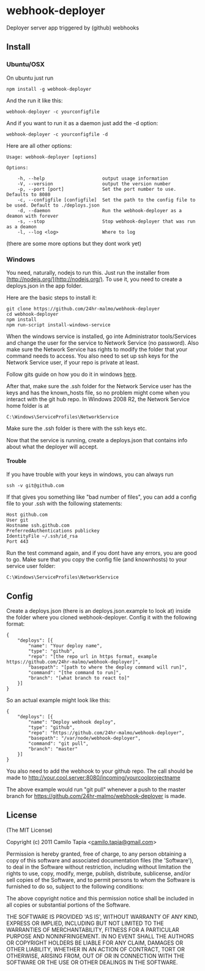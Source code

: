 webhook-deployer
================

Deployer server app triggered by (github) webhooks

## Install
    
### Ubuntu/OSX

On ubuntu just run

    npm install -g webhook-deployer

And the run it like this:

    webhook-deployer -c yourconfigfile

And if you want to run it as a daemon just add the -d option:

    webhook-deployer -c yourconfigfile -d
    
Here are all other options:

    Usage: webhook-deployer [options]

    Options:

        -h, --help                     output usage information
        -V, --version                  output the version number
        -p, --port [port]              Set the port number to use. Defaults to 8080
        -c, --configfile [configfile]  Set the path to the config file to be used. Default to ./deploys.json
        -d, --daemon                   Run the webhook-deployer as a deamon with forever
        -s, --stop                     Stop webhook-deployer that was run as a deamon
        -l, --log <log>                Where to log

(there are some more options but they dont work yet)

### Windows
You need, naturally, nodejs to run this. Just run the installer from [http://nodejs.org/](http://nodejs.org/).
To use it, you need to create a deploys.json in the app folder. 

Here are the basic steps to install it:

    git clone https://github.com/24hr-malmo/webhook-deployer
    cd webhook-deployer
    npm install
    npm run-script install-windows-service
  
When the windows service is installed, go inte Administrator tools/Services and change the user for the service to Network Service (no password). Also make sure the Network Service has rights to modify the folder that your command needs to access.
You also need to set up ssh keys for the Network Service user, if your repo is private at least.

Follow gits guide on how you do it in windows [here](https://help.github.com/articles/generating-ssh-keys#platform-windows).

After that, make sure the .ssh folder for the Network Service user has the keys and has the known_hosts file, so no problem might come when you interact with the git hub repo. 
In Windows 2008 R2, the Network Service home folder is at 

    C:\Windows\ServiceProfiles\NetworkService
    
Make sure the .ssh folder is there with the ssh keys etc.
  
Now that the service is running, create a deploys.json that contains info about what the deployer will accept.

#### Trouble
If you have trouble with your keys in windows, you can always run 

    ssh -v git@github.com

If that gives you something like "bad number of files", you can add a config file to your .ssh with the following statements:

    Host github.com
    User git
    Hostname ssh.github.com
    PreferredAuthentications publickey
    IdentityFile ~/.ssh/id_rsa
    Port 443

Run the test command again, and if you dont have any errors, you are good to go. Make sure that you copy the config file (and knownhosts) to your service user folder:

    C:\Windows\ServiceProfiles\NetworkService


## Config
Create a deploys.json (there is an deploys.json.example to look at) inside the folder where you cloned webhook-deployer. 
Config it with the following format:

    {
        "deploys": [{
            "name": "Your deploy name",
            "type": "github",
            "repo": "[the repo url in https format, example https://github.com/24hr-malmo/webhook-deployer]",
            "basepath": "[path to where the deploy command will run]",
            "command": "[the command to run]",
            "branch": "[what branch to react to]"
        }]
    }
  
So an actual example might look like this:

    {
        "deploys": [{
            "name": "Deploy webhook deploy",
            "type": "github",
            "repo": "https://github.com/24hr-malmo/webhook-deployer",
            "basepath": "/var/node/webhook-deployer",
            "command": "git pull",
            "branch": "master"
        }]
    }

You also need to add the webhook to your github repo. The call should be made to http://your.cool.server:8080/incoming/yourcoolprojectname

The above example would run "git pull" whenever a push to the master branch for https://github.com/24hr-malmo/webhook-deployer is made.

## License 

(The MIT License)

Copyright (c) 2011 Camilo Tapia &lt;camilo.tapia@gmail.com&gt;

Permission is hereby granted, free of charge, to any person obtaining
a copy of this software and associated documentation files (the
'Software'), to deal in the Software without restriction, including
without limitation the rights to use, copy, modify, merge, publish,
distribute, sublicense, and/or sell copies of the Software, and to
permit persons to whom the Software is furnished to do so, subject to
the following conditions:

The above copyright notice and this permission notice shall be
included in all copies or substantial portions of the Software.

THE SOFTWARE IS PROVIDED 'AS IS', WITHOUT WARRANTY OF ANY KIND,
EXPRESS OR IMPLIED, INCLUDING BUT NOT LIMITED TO THE WARRANTIES OF
MERCHANTABILITY, FITNESS FOR A PARTICULAR PURPOSE AND NONINFRINGEMENT.
IN NO EVENT SHALL THE AUTHORS OR COPYRIGHT HOLDERS BE LIABLE FOR ANY
CLAIM, DAMAGES OR OTHER LIABILITY, WHETHER IN AN ACTION OF CONTRACT,
TORT OR OTHERWISE, ARISING FROM, OUT OF OR IN CONNECTION WITH THE
SOFTWARE OR THE USE OR OTHER DEALINGS IN THE SOFTWARE.
